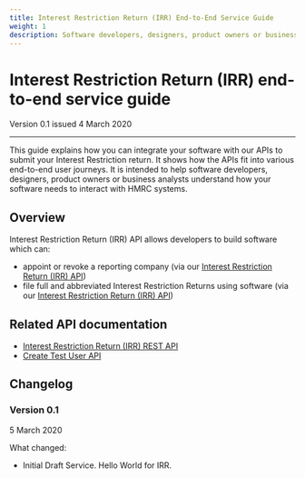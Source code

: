 ```yaml
---
title: Interest Restriction Return (IRR) End-to-End Service Guide
weight: 1
description: Software developers, designers, product owners or business analysts. Integrate your software with IRR API
---
```


# Interest Restriction Return (IRR) end-to-end service guide

Version 0.1 issued 4 March 2020
***

This guide explains how you can integrate your software with our APIs to submit your Interest Restriction return. It shows how the APIs fit into various end-to-end user journeys. It is intended to help software developers, designers, product owners or business analysts understand how your software needs to interact with HMRC systems.

## Overview
<!-- Section owner: IRR Programme -->

Interest Restriction Return (IRR) API allows developers to build software which can: 

* appoint or revoke a reporting company (via our [Interest Restriction Return (IRR) API](https://developer.service.hmrc.gov.uk/api-documentation/docs/api/service/interest-restriction-return/))
* file full and abbreviated Interest Restriction Returns using software (via our [Interest Restriction Return (IRR) API](https://developer.service.hmrc.gov.uk/api-documentation/docs/api/service/interest-restriction-return/))

## Related API documentation
<!--- Section owner: IRR Programme --->

* [Interest Restriction Return (IRR) REST API](https://developer.service.hmrc.gov.uk/api-documentation/docs/api/service/interest-restriction-return/1.0)
* [Create Test User API](https://developer.service.hmrc.gov.uk/api-documentation/docs/api/service/api-platform-test-user/1.0)

## Changelog
<!--- Section owner: IRR Programme --->

### Version 0.1

5 March 2020

What changed:

* Initial Draft Service. Hello World for IRR.
